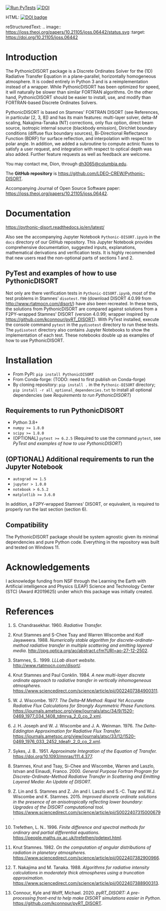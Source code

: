 [![Run PyTests](https://github.com/LDEO-CREW/Pythonic-DISORT/actions/workflows/continuous_integration.yml/badge.svg)](https://github.com/LDEO-CREW/Pythonic-DISORT/actions/workflows/continuous_integration.yml)
[![DOI](https://joss.theoj.org/papers/10.21105/joss.06442/status.svg)](https://doi.org/10.21105/joss.06442)

HTML:
<a style="border-width:0" href="https://doi.org/10.21105/joss.06442">
  <img src="https://joss.theoj.org/papers/10.21105/joss.06442/status.svg" alt="DOI badge" >
</a>

reStructuredText:
.. image:: https://joss.theoj.org/papers/10.21105/joss.06442/status.svg
   :target: https://doi.org/10.21105/joss.06442

# Introduction
The PythonicDISORT package is a Discrete Ordinates Solver for the (1D) Radiative Transfer Equation 
in a plane-parallel, horizontally homogeneous atmosphere.
It is coded entirely in Python 3 and is a reimplementation instead of a wrapper.
While PythonicDISORT has been optimized for speed, it will naturally be slower than similar FORTRAN algorithms.
On the other hand, PythonicDISORT should be easier to install, use, and modify than FORTRAN-based Discrete Ordinates Solvers.

PythonicDISORT is based on Stamnes' FORTRAN DISORT (see References, in particular [2, 3, 8]) and has its main features: multi-layer solver, 
delta-_M_ scaling, Nakajima-Tanaka (NT) corrections, only flux option, direct beam source, isotropic internal source (blackbody emission), 
Dirichlet boundary conditions (diffuse flux boundary sources), Bi-Directional Reflectance Function (BDRF) for surface reflection,
and interpolation with respect to polar angle.
In addition, we added a subroutine to compute actinic fluxes to satisfy a user request, and integration with respect to optical depth was also added.
Further feature requests as well as feedback are welcome.

You may contact me, Dion, through dh3065@columbia.edu.

The **GitHub repository** is https://github.com/LDEO-CREW/Pythonic-DISORT.

Accompanying Journal of Open Source Software paper: https://joss.theoj.org/papers/10.21105/joss.06442.

# Documentation
https://pythonic-disort.readthedocs.io/en/latest/

Also see the accompanying Jupyter Notebook `Pythonic-DISORT.ipynb` in the `docs` directory
of our GitHub repository.
This Jupyter Notebook provides comprehensive documentation, suggested inputs, explanations, 
mathematical derivations and verification tests.
It is highly recommended that new users read the non-optional parts of sections 1 and 2.

## PyTest and examples of how to use PythonicDISORT

Not only are there verification tests in `Pythonic-DISORT.ipynb`, 
most of the test problems in Stamnes' `disotest.f90` (download DISORT 4.0.99 from http://www.rtatmocn.com/disort/) have also been recreated.
In these tests, the solutions from PythonicDISORT are compared against solutions 
from a F2PY-wrapped Stamnes' DISORT (version 4.0.99; wrapper inspired by https://github.com/kconnour/pyRT_DISORT). With PyTest installed, execute the console command `pytest` 
in the `pydisotest` directory to run these tests. The `pydisotest` directory also contains Jupyter Notebooks to show the implementation of each test.
These notebooks double up as examples of how to use PythonicDISORT.

# Installation

* From PyPI: `pip install PythonicDISORT`
* From Conda-forge: (TODO: need to first publish on Conda-forge)
* By cloning repository: `pip install .` in the `Pythonic-DISORT` directory; `pip install -r all_optional_dependencies.txt` to install all optional dependencies (see *Requirements to run PythonicDISORT*)

## Requirements to run PythonicDISORT
* Python 3.8+
* `numpy >= 1.8.0`
* `scipy >= 1.8.0`
* (OPTIONAL) `pytest >= 6.2.5` (Required to use the command `pytest`, see *PyTest and examples of how to use PythonicDISORT*)

## (OPTIONAL) Additional requirements to run the Jupyter Notebook
* `autograd >= 1.5`
* `jupyter > 1.0.0`
* `notebook > 6.5.2`
* `matplotlib >= 3.6.0`

In addition, a F2PY-wrapped Stamnes' DISORT, or equivalent, is required to properly run the last section (section 6).

## Compatibility

The PythonicDISORT package should be system agnostic given its minimal dependencies and pure Python code.
Everything in the repository was built and tested on Windows 11.

# Acknowledgements

I acknowledge funding from NSF through the Learning the Earth with Artificial intelligence and Physics (LEAP) 
Science and Technology Center (STC) (Award #2019625) under which this package was initially created.

# References
1) S. Chandrasekhar. 1960. *Radiative Transfer.*

2) Knut Stamnes and S-Chee Tsay and Warren Wiscombe and Kolf Jayaweera. 1988. *Numerically stable algorithm for discrete-ordinate-method radiative transfer in multiple scattering and emitting layered media.* http://opg.optica.org/ao/abstract.cfm?URI=ao-27-12-2502.

3) Stamnes, S.. 1999. *LLLab disort website.* http://www.rtatmocn.com/disort/.

4) Knut Stamnes and Paul Conklin. 1984. *A new multi-layer discrete ordinate approach to radiative transfer in vertically inhomogeneous atmospheres.* https://www.sciencedirect.com/science/article/pii/0022407384900311.

5) W. J. Wiscombe. 1977. *The Delta–M Method: Rapid Yet Accurate Radiative Flux Calculations for Strongly Asymmetric Phase Functions.* https://journals.ametsoc.org/view/journals/atsc/34/9/1520-0469_1977_034_1408_tdmrya_2_0_co_2.xml.

6) J. H. Joseph and W. J. Wiscombe and J. A. Weinman. 1976. *The Delta-Eddington Approximation for Radiative Flux Transfer.* https://journals.ametsoc.org/view/journals/atsc/33/12/1520-0469_1976_033_2452_tdeafr_2_0_co_2.xml.

7) Sykes, J. B.. 1951. *Approximate Integration of the Equation of Transfer.* https://doi.org/10.1093/mnras/111.4.377.

8) Stamnes, Knut and Tsay, Si-Chee and Wiscombe, Warren and Laszlo, Istvan and Einaudi, Franco. 2000. *General Purpose Fortran Program for Discrete-Ordinate-Method Radiative Transfer in Scattering and Emitting Layered Media: An Update of DISORT.*

9) Z. Lin and S. Stamnes and Z. Jin and I. Laszlo and S.-C. Tsay and W.J. Wiscombe and K. Stamnes. 2015. *Improved discrete ordinate solutions in the presence of an anisotropically reflecting lower boundary: Upgrades of the DISORT computational tool.* https://www.sciencedirect.com/science/article/pii/S0022407315000679.

10) Trefethen, L. N.. 1996. *Finite difference and spectral methods for ordinary and partial differential equations.* https://people.maths.ox.ac.uk/trefethen/pdetext.html.

11) Knut Stamnes. 1982. *On the computation of angular distributions of radiation in planetary atmospheres.* https://www.sciencedirect.com/science/article/pii/0022407382900966.

12) T. Nakajima and M. Tanaka. 1988. *Algorithms for radiative intensity calculations in moderately thick atmospheres using a truncation approximation.* https://www.sciencedirect.com/science/article/pii/0022407388900313.

13) Connour, Kyle and Wolff, Michael. 2020. *pyRT_DISORT: A pre-processing front-end to help make DISORT simulations easier in Python.* https://github.com/kconnour/pyRT_DISORT.
